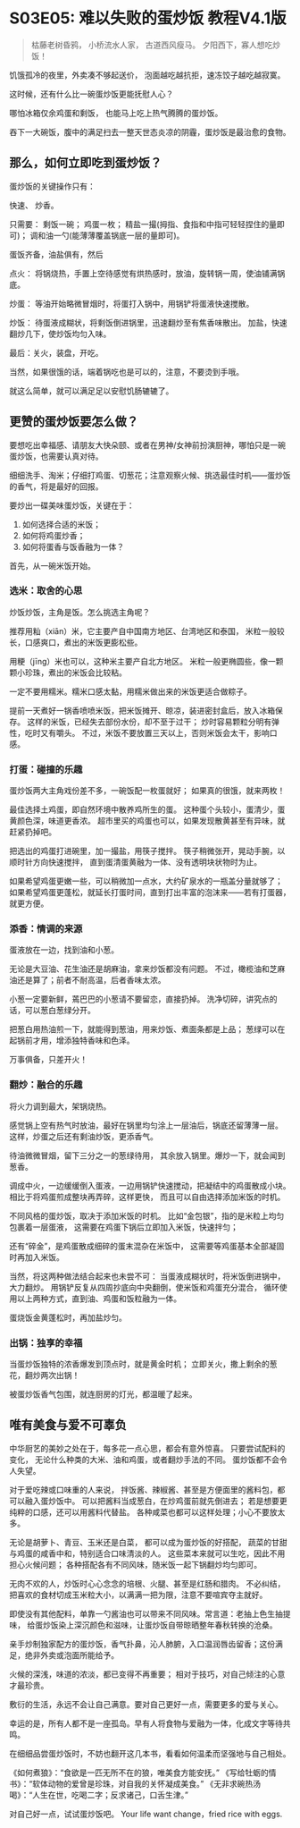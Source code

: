 # S03E05: 难以失败的蛋炒饭 教程V4.1版

> 枯藤老树昏鸦，
> 小桥流水人家，
> 古道西风瘦马。
> 夕阳西下，寡人想吃炒饭！

饥饿孤冷的夜里，外卖凑不够起送价，
泡面越吃越抗拒，速冻饺子越吃越寂寞。

这时候，还有什么比一碗蛋炒饭更能抚慰人心？

哪怕冰箱仅余鸡蛋和剩饭，
也能马上吃上热气腾腾的蛋炒饭。

吞下一大碗饭，腹中的满足扫去一整天世态炎凉的阴霾，蛋炒饭是最治愈的食物。

## 那么，如何立即吃到蛋炒饭？

蛋炒饭的关键操作只有：

快速、
炒香。

只需要：
剩饭一碗；
鸡蛋一枚；
精盐一撮(拇指、食指和中指可轻轻捏住的量即可)；
调和油一勺(能薄薄覆盖锅底一层的量即可)。

蛋饭齐备，油盐俱有，然后

点火：
将锅烧热，手置上空待感觉有烘热感时，放油，旋转锅一周，使油铺满锅底。

炒蛋：
等油开始略微冒烟时，将蛋打入锅中，用锅铲将蛋液快速搅散。

炒饭：
待蛋液成糊状，将剩饭倒进锅里，迅速翻炒至有焦香味散出。
加盐，快速翻炒几下，使炒饭均匀入味。

最后：关火，装盘，开吃。

当然，如果很饿的话，端着锅吃也是可以的，注意，不要烫到手哦。

就这么简单，就可以满足足以安慰饥肠辘辘了。

## 更赞的蛋炒饭要怎么做？

要想吃出幸福感、请朋友大快朵颐、或者在男神/女神前扮演厨神，哪怕只是一碗蛋炒饭，也需要认真对待。

细细洗手、淘米；仔细打鸡蛋、切葱花；注意观察火候、挑选最佳时机——蛋炒饭的香气，将是最好的回报。

要炒出一碟美味蛋炒饭，关键在于：

1. 如何选择合适的米饭；
2. 如何将鸡蛋炒香；
3. 如何将蛋香与饭香融为一体？

首先，从一碗米饭开始。

### 选米：取舍的心思

炒饭炒饭，主角是饭。怎么挑选主角呢？

推荐用籼（xiān）米，它主要产自中国南方地区、台湾地区和泰国，
米粒一般较长，口感爽口，煮出的米饭更膨松些。

用粳（jīng）米也可以，这种米主要产自北方地区。
米粒一般更椭圆些，像一颗颗小珍珠，煮出的米饭会比较粘。

一定不要用糯米。糯米口感太黏，用糯米做出来的米饭更适合做粽子。

提前一天煮好一锅香喷喷米饭，把米饭摊开、晾凉，装进密封盒后，放入冰箱保存。
这样的米饭，已经失去部份水份，却不至于过干；
炒时容易颗粒分明有弹性，吃时又有嚼头。
不过，米饭不要放置三天以上，否则米饭会太干，影响口感。

### 打蛋：碰撞的乐趣

蛋炒饭两大主角戏份差不多，一碗饭配一枚蛋就好；
如果真的很饿，就来两枚！

最佳选择土鸡蛋，即自然环境中散养鸡所生的蛋。
这种蛋个头较小，蛋清少，蛋黄颜色深，味道更香浓。
超市里买的鸡蛋也可以，如果发现散黄甚至有异味，就赶紧扔掉吧。

把选出的鸡蛋打进碗里，加一撮盐，用筷子搅拌。
筷子稍微张开，晃动手腕，以顺时针方向快速搅拌，
直到蛋清蛋黄融为一体、没有透明块状物时为止。

如果希望鸡蛋更嫩一些，可以稍微加一点水，大约矿泉水的一瓶盖分量就够了；
如果希望鸡蛋更蓬松，就延长打蛋时间，直到打出丰富的泡沫来——若有打蛋器，就更方便。

### 添香：情调的来源

蛋液放在一边，找到油和小葱。

无论是大豆油、花生油还是胡麻油，拿来炒饭都没有问题。
不过，橄榄油和芝麻油还是算了；前者不耐高温，后者香味太浓。

小葱一定要新鲜，蔫巴巴的小葱请不要留恋，直接扔掉。
洗净切碎，讲究点的话，可以葱白葱绿分开。

把葱白用热油煎一下，就能得到葱油，用来炒饭、煮面条都是上品；
葱绿可以在起锅前才用，增添独特香味和色泽。

万事俱备，只差开火！


### 翻炒：融合的乐趣

将火力调到最大，架锅烧热。

感觉锅上空有热气时放油，最好在锅里均匀涂上一层油后，锅底还留薄薄一层。
这样，炒蛋之后还有剩油炒饭，更添香气。

待油微微冒烟，留下三分之一的葱绿待用，
其余放入锅里。爆炒一下，就会闻到葱香。

调成中火，一边缓缓倒入蛋液，一边用锅铲快速搅动，把凝结中的鸡蛋散成小块。
相比于将鸡蛋煎成整块再弄碎，这样更快，
而且可以自由选择添加米饭的时机。

不同风格的蛋炒饭，取决于添加米饭的时机。
比如“金包银”，指的是米粒上均匀包裹着一层蛋液，
这需要在鸡蛋下锅后立即加入米饭，快速拌匀；

还有“碎金”，是鸡蛋散成细碎的蛋末混杂在米饭中，
这需要等鸡蛋基本全部凝固时再加入米饭。

当然，将这两种做法结合起来也未尝不可：
当蛋液成糊状时，将米饭倒进锅中，大力翻炒。
用锅铲反复从四周抄底向中央翻倒，使米饭和鸡蛋充分混合，
循环使用以上两种方式，直到油、鸡蛋和饭粒融为一体。

蛋烧饭金黄蓬松时，再加盐炒匀。

### 出锅：独享的幸福

当蛋炒饭独特的浓香爆发到顶点时，就是黄金时机；
立即关火，撒上剩余的葱花，翻炒两次出锅！

被蛋炒饭香气包围，就连厨房的灯光，都温暖了起来。

## 唯有美食与爱不可辜负

中华厨艺的美妙之处在于，每多花一点心思，都会有意外惊喜。
只要尝试配料的变化，
无论什么种类的大米、油和鸡蛋，或者翻炒手法的不同。
蛋炒饭都不会令人失望。

对于爱吃辣或口味重的人来说，
拌饭酱、辣椒酱、甚至是方便面里的酱料包，都可以融入蛋炒饭中。
可以把酱料当成葱白，在炒鸡蛋前就先倒进去；
若是想要更纯粹的口感，还可以用酱料代替盐。
各种咸菜也都可以这样处理；小心不要放太多。

无论是胡萝卜、青豆、玉米还是白菜，
都可以成为蛋炒饭的好搭配，
蔬菜的甘甜与鸡蛋的咸香中和，特别适合口味清淡的人。
这些菜本来就可以生吃，因此不用担心火候问题；
各种搭配各有不同风味，随米饭一起下锅翻炒均匀即可。

无肉不欢的人，炒饭时心心念念的培根、火腿、甚至是红肠和腊肉。
不必纠结，把喜欢的食材切成玉米粒大小，以满满一把为限，注意不要喧宾夺主就好。

即使没有其他配料，单靠一勺酱油也可以带来不同风味。常言道：老抽上色生抽提味，
给蛋炒饭染上深沉颜色和滋味，让蛋炒饭自带晾晒整年春秋转换的沧桑。

亲手炒制独家配方的蛋炒饭，香气扑鼻，沁人肺腑，入口温润唇齿留香；这份满足，绝非外卖或泡面所能给予。

火候的深浅，味道的浓淡，都已变得不再重要；
相对于技巧，对自己倾注的心意才最珍贵。

敷衍的生活，永远不会让自己满意。要对自己更好一点，需要更多的爱与关心。

幸运的是，所有人都不是一座孤岛。早有人将食物与爱融为一体，化成文字等待共鸣。

在细细品尝蛋炒饭时，不妨也翻开这几本书，看看如何温柔而坚强地与自己相处。

《如何煮狼》：“食欲是一匹无所不在的狼，唯美食方能安抚。”
《写给牡蛎的情书》：“软体动物的爱曾是珍珠，对自我的关怀凝成美食。”
《无非求碗热汤喝》：“人生在世，吃喝二字；反求诸己，口舌生津。”

对自己好一点，试试蛋炒饭吧。
Your life want change，fried rice with eggs.
